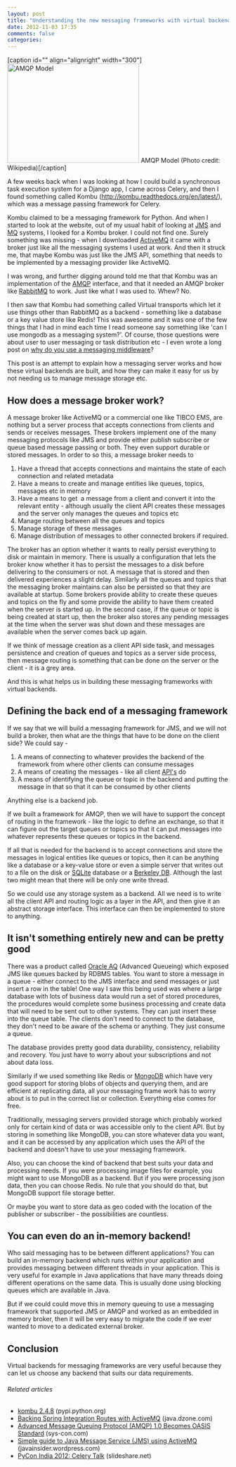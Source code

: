 ```yaml
---
layout: post
title: "Understanding the new messaging frameworks with virtual backends"
date: 2012-11-03 17:35
comments: false
categories:
---
```


[caption id="" align="alignright" width="300"]<a href="http://commons.wikipedia.org/wiki/File:The-amqp-model-for-wikipedia.svg" target="_blank"><img class="zemanta-img-inserted zemanta-img-configured" title="AMQP Model" alt="AMQP Model" src="http://upload.wikimedia.org/wikipedia/commons/thumb/9/9d/The-amqp-model-for-wikipedia.svg/300px-The-amqp-model-for-wikipedia.svg.png" height="225" width="300" /></a> AMQP Model (Photo credit: Wikipedia)[/caption]

A few weeks back when I was looking at how I could build a synchronous task execution system for a Django app, I came across Celery, and then I found something called Kombu (<a href="http://kombu.readthedocs.org/en/latest/">http://kombu.readthedocs.org/en/latest/</a>), which was a message passing framework for Celery.

Kombu claimed to be a messaging framework for Python. And when I started to look at the website, out of my usual habit of looking at <a class="zem_slink" title="Java Message Service" href="http://en.wikipedia.org/wiki/Java_Message_Service" target="_blank" rel="wikipedia">JMS</a> and <a class="zem_slink" title="Message queue" href="http://en.wikipedia.org/wiki/Message_queue" target="_blank" rel="wikipedia">MQ</a> systems, I looked for a Kombu broker. I could not find one. Surely something was missing - when I downloaded <a class="zem_slink" title="ActiveMQ" href="http://activemq.apache.org/" target="_blank" rel="homepage">ActiveMQ</a> it came with a broker just like all the messaging systems I used at work. And then it struck me, that maybe Kombu was just like the JMS API, something that needs to be implemented by a messaging provider like ActiveMQ.

I was wrong, and further digging around told me that that Kombu was an implementation of the <a class="zem_slink" title="Advanced Message Queuing Protocol" href="http://en.wikipedia.org/wiki/Advanced_Message_Queuing_Protocol" target="_blank" rel="wikipedia">AMQP</a> interface, and that it needed an AMQP broker like <a class="zem_slink" title="RabbitMQ" href="http://www.rabbitmq.com" target="_blank" rel="homepage">RabbitMQ</a> to work. Just like what I was used to. Whew? No.

I then saw that Kombu had something called Virtual transports which let it use things other than RabbitMQ as a backend - something like a database or a key value store like Redis! This was awesome and it was one of the few things that I had in mind each time I read someone say something like 'can I use mongodb as a messaging system?'. Of course, those questions were about user to user messaging or task distribution etc - I even wrote a long post on <a href="http://supercoderz.in/2012/01/29/why-do-you-use-messagingmiddleware/" target="_blank">why do you use a messaging middleware</a>?

This post is an attempt to explain how a messaging server works and how these virtual backends are built, and how they can make it easy for us by not needing us to manage message storage etc.

<!--more-->
<h2>How does a message broker work?</h2>
A message broker like ActiveMQ or a commercial one like TIBCO EMS, are nothing but a server process that accepts connections from clients and sends or receives messages. These brokers implement one of the many messaging protocols like JMS and provide either publish subscribe or queue based message passing or both. They even support durable or stored messages. In order to so this, a message broker needs to
<ol>
	<li>Have a thread that accepts connections and maintains the state of each connection and related metadata</li>
	<li>Have a means to create and manage entities like queues, topics, messages etc in memory</li>
	<li>Have a means to get  a message from a client and convert it into the relevant entity - although usually the client API creates these messages and the server only manages the queues and topics etc</li>
	<li>Manage routing between all the queues and topics</li>
	<li>Manage storage of these messages</li>
	<li>Manage distribution of messages to other connected brokers if required.</li>
</ol>
The broker has an option whether it wants to really persist everything to disk or maintain in memory. There is usually a configuration that lets the broker know whether it has to persist the messages to a disk before delivering to the consumers or not. A message that is stored and then delivered experiences a slight delay. Similarly all the queues and topics that the messaging broker maintains can also be persisted so that they are available at startup. Some brokers provide ability to create these queues and topics on the fly and some provide the ability to have them created when the server is started up. In the second case, if the queue or topic is being created at start up, then the broker also stores any pending messages at the time when the server was shut down and these messages are available when the server comes back up again.

If we think of message creation as a client API side task, and messages persistence and creation of queues and topics as a server side process, then message routing is something that can be done on the server or the client - it is a grey area.

And this is what helps us in building these messaging frameworks with virtual backends.
<h2>Defining the back end of a messaging framework</h2>
If we say that we will build a messaging framework for JMS, and we will not build a broker, then what are the things that have to be done on the client side? We could say -
<ol>
	<li>A means of connecting to whatever provides the backend of the framework from where other clients can consume messages</li>
	<li>A means of creating the messages - like all client <a class="zem_slink" title="Application programming interface" href="http://en.wikipedia.org/wiki/Application_programming_interface" target="_blank" rel="wikipedia">API's</a> do</li>
	<li>A means of identifying the queue or topic in the backend and putting the message in that so that it can be consumed by other clients</li>
</ol>
Anything else is a backend job.

If we built a framework for AMQP, then we will have to support the concept of routing in the framework - like the logic to define an exchange, so that it can figure out the target queues or topics so that it can put messages into whatever represents these queues or topics in the backend.

If all that is needed for the backend is to accept connections and store the messages in logical entities like queues or topics, then it can be anything like a database or a key-value store or even a simple server that writes out to a file on the disk or <a class="zem_slink" title="SQLite" href="http://sqlite.org" target="_blank" rel="homepage">SQLite</a> database or a <a class="zem_slink" title="Berkeley DB" href="http://www.oracle.com/us/products/database/berkeley-db/index.html" target="_blank" rel="homepage">Berkeley DB</a>. Although the last two might mean that there will be only one write thread.

So we could use any storage system as a backend. All we need is to write all the client API and routing logic as a layer in the API, and then give it an abstract storage interface. This interface can then be implemented to store to anything.
<h2>It isn't something entirely new and can be pretty good</h2>
There was a product called <a class="zem_slink" title="Oracle Advanced Queuing" href="http://en.wikipedia.org/wiki/Oracle_Advanced_Queuing" target="_blank" rel="wikipedia">Oracle AQ</a> (Advanced Queueing) which exposed JMS like queues backed by RDBMS tables. You want to store a message in a queue - either connect to the JMS interface and send messages or just insert a row in the table! One way I saw this being used was where a large database with lots of business data would run a set of stored procedures, the procedures would complete some business processing and create data that will need to be sent out to other systems. They can just insert these into the queue table. The clients don't need to connect to the database, they don't need to be aware of the schema or anything. They just consume a queue.

The database provides pretty good data durability, consistency, reliability and recovery. You just have to worry about your subscriptions and not about data loss.

Similarly if we used something like Redis or <a class="zem_slink" title="MongoDB" href="http://www.mongodb.org/" target="_blank" rel="homepage">MongoDB</a> which have very good support for storing blobs of objects and querying them, and are efficient at replicating data, all your messaging frame work has to worry about is to put in the correct list or collection. Everything else comes for free.

Traditionally, messaging servers provided storage which probably worked only for certain kind of data or was accessible only to the client API. But by storing in something like MongoDB, you can store whatever data you want, and it can be accessed by any application which uses the API of the backend and doesn't have to use your messaging framework.

Also, you can choose the kind of backend that best suits your data and processing needs. If you were processing image files for example, you might want to use MongoDB as a backend. But if you were processing json data, then you can choose Redis. No rule that you should do that, but MongoDB support file storage better.

Or maybe you want to store data as geo coded with the location of the publisher or subscriber - the possibilities are countless.
<h2>You can even do an in-memory backend!</h2>
Who said messaging has to be between different applications? You can build an in-memory backend which runs within your application and provides messaging between different threads in your application. This is very useful for example in Java applications that have many threads doing different operations on the same data. This is usually done using blocking queues which are available in Java.

But if we could could move this in memory queuing to use a messaging framework that supported JMS or AMQP and worked as an embedded in memory broker, then it will be very easy to migrate the code if we ever wanted to move to a dedicated external broker.
<h2>Conclusion</h2>
Virtual backends for messaging frameworks are very useful because they can let us choose any backend that suits our data requirements.
<h6 class="zemanta-related-title" style="font-size:1em;">Related articles</h6>
<ul class="zemanta-article-ul">
	<li class="zemanta-article-ul-li"><a href="http://pypi.python.org/pypi/kombu/2.4.8" target="_blank">kombu 2.4.8</a> (pypi.python.org)</li>
	<li class="zemanta-article-ul-li"><a href="http://java.dzone.com/articles/backing-spring-integration-1" target="_blank">Backing Spring Integration Routes with ActiveMQ</a> (java.dzone.com)</li>
	<li class="zemanta-article-ul-li"><a href="http://www.sys-con.com/node/2426985" target="_blank">Advanced Message Queuing Protocol (AMQP) 1.0 Becomes OASIS Standard</a> (sys-con.com)</li>
	<li class="zemanta-article-ul-li"><a href="http://javainsider.wordpress.com/2012/09/25/simple-guide-to-java-message-service-jms-using-activemq/" target="_blank">Simple guide to Java Message Service (JMS) using ActiveMQ</a> (javainsider.wordpress.com)</li>
	<li class="zemanta-article-ul-li"><a href="http://www.slideshare.net/piykumar/pycon-india-2012" target="_blank">PyCon India 2012: Celery Talk</a> (slideshare.net)</li>
</ul>